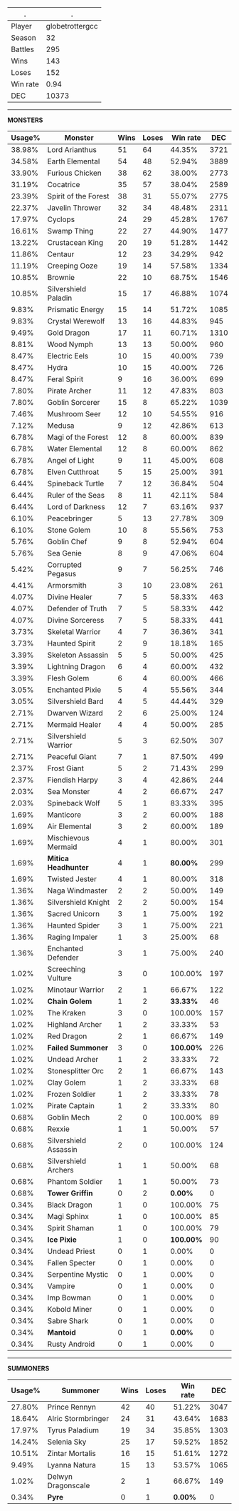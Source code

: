 .|.
|-|-
Player|globetrottergcc
Season|32
Battles|295
Wins|143
Loses|152
Win rate|0.94
DEC|10373

---
**MONSTERS**

Usage%|Monster|Wins|Loses|Win rate|DEC|
-|-|-|-|-|-|
38.98%|Lord Arianthus|51|64|44.35%|3721|
34.58%|Earth Elemental|54|48|52.94%|3889|
33.90%|Furious Chicken|38|62|38.00%|2773|
31.19%|Cocatrice|35|57|38.04%|2589|
23.39%|Spirit of the Forest|38|31|55.07%|2775|
22.37%|Javelin Thrower|32|34|48.48%|2311|
17.97%|Cyclops|24|29|45.28%|1767|
16.61%|Swamp Thing|22|27|44.90%|1477|
13.22%|Crustacean King|20|19|51.28%|1442|
11.86%|Centaur|12|23|34.29%|942|
11.19%|Creeping Ooze|19|14|57.58%|1334|
10.85%|Brownie|22|10|68.75%|1546|
10.85%|Silvershield Paladin|15|17|46.88%|1074|
9.83%|Prismatic Energy|15|14|51.72%|1085|
9.83%|Crystal Werewolf|13|16|44.83%|945|
9.49%|Gold Dragon|17|11|60.71%|1310|
8.81%|Wood Nymph|13|13|50.00%|960|
8.47%|Electric Eels|10|15|40.00%|739|
8.47%|Hydra|10|15|40.00%|726|
8.47%|Feral Spirit|9|16|36.00%|699|
7.80%|Pirate Archer|11|12|47.83%|803|
7.80%|Goblin Sorcerer|15|8|65.22%|1039|
7.46%|Mushroom Seer|12|10|54.55%|916|
7.12%|Medusa|9|12|42.86%|613|
6.78%|Magi of the Forest|12|8|60.00%|839|
6.78%|Water Elemental|12|8|60.00%|862|
6.78%|Angel of Light|9|11|45.00%|608|
6.78%|Elven Cutthroat|5|15|25.00%|391|
6.44%|Spineback Turtle|7|12|36.84%|504|
6.44%|Ruler of the Seas|8|11|42.11%|584|
6.44%|Lord of Darkness|12|7|63.16%|937|
6.10%|Peacebringer|5|13|27.78%|309|
6.10%|Stone Golem|10|8|55.56%|753|
5.76%|Goblin Chef|9|8|52.94%|604|
5.76%|Sea Genie|8|9|47.06%|604|
5.42%|Corrupted Pegasus|9|7|56.25%|746|
4.41%|Armorsmith|3|10|23.08%|261|
4.07%|Divine Healer|7|5|58.33%|463|
4.07%|Defender of Truth|7|5|58.33%|442|
4.07%|Divine Sorceress|7|5|58.33%|441|
3.73%|Skeletal Warrior|4|7|36.36%|341|
3.73%|Haunted Spirit|2|9|18.18%|165|
3.39%|Skeleton Assassin|5|5|50.00%|425|
3.39%|Lightning Dragon|6|4|60.00%|432|
3.39%|Flesh Golem|6|4|60.00%|466|
3.05%|Enchanted Pixie|5|4|55.56%|344|
3.05%|Silvershield Bard|4|5|44.44%|329|
2.71%|Dwarven Wizard|2|6|25.00%|124|
2.71%|Mermaid Healer|4|4|50.00%|285|
2.71%|Silvershield Warrior|5|3|62.50%|307|
2.71%|Peaceful Giant|7|1|87.50%|499|
2.37%|Frost Giant|5|2|71.43%|299|
2.37%|Fiendish Harpy|3|4|42.86%|244|
2.03%|Sea Monster|4|2|66.67%|247|
2.03%|Spineback Wolf|5|1|83.33%|395|
1.69%|Manticore|3|2|60.00%|188|
1.69%|Air Elemental|3|2|60.00%|189|
1.69%|Mischievous Mermaid|4|1|80.00%|301|
1.69%|**Mitica Headhunter**|4|1|**80.00%**|299|
1.69%|Twisted Jester|4|1|80.00%|318|
1.36%|Naga Windmaster|2|2|50.00%|149|
1.36%|Silvershield Knight|2|2|50.00%|154|
1.36%|Sacred Unicorn|3|1|75.00%|192|
1.36%|Haunted Spider|3|1|75.00%|221|
1.36%|Raging Impaler|1|3|25.00%|68|
1.36%|Enchanted Defender|3|1|75.00%|240|
1.02%|Screeching Vulture|3|0|100.00%|197|
1.02%|Minotaur Warrior|2|1|66.67%|122|
1.02%|**Chain Golem**|1|2|**33.33%**|46|
1.02%|The Kraken|3|0|100.00%|157|
1.02%|Highland Archer|1|2|33.33%|53|
1.02%|Red Dragon|2|1|66.67%|149|
1.02%|**Failed Summoner**|3|0|**100.00%**|226|
1.02%|Undead Archer|1|2|33.33%|72|
1.02%|Stonesplitter Orc|2|1|66.67%|143|
1.02%|Clay Golem|1|2|33.33%|68|
1.02%|Frozen Soldier|1|2|33.33%|78|
1.02%|Pirate Captain|1|2|33.33%|80|
0.68%|Goblin Mech|2|0|100.00%|89|
0.68%|Rexxie|1|1|50.00%|57|
0.68%|Silvershield Assassin|2|0|100.00%|124|
0.68%|Silvershield Archers|1|1|50.00%|68|
0.68%|Phantom Soldier|1|1|50.00%|73|
0.68%|**Tower Griffin**|0|2|**0.00%**|0|
0.34%|Black Dragon|1|0|100.00%|75|
0.34%|Magi Sphinx|1|0|100.00%|85|
0.34%|Spirit Shaman|1|0|100.00%|79|
0.34%|**Ice Pixie**|1|0|**100.00%**|90|
0.34%|Undead Priest|0|1|0.00%|0|
0.34%|Fallen Specter|0|1|0.00%|0|
0.34%|Serpentine Mystic|0|1|0.00%|0|
0.34%|Vampire|0|1|0.00%|0|
0.34%|Imp Bowman|0|1|0.00%|0|
0.34%|Kobold Miner|0|1|0.00%|0|
0.34%|Sabre Shark|0|1|0.00%|0|
0.34%|**Mantoid**|0|1|**0.00%**|0|
0.34%|Rusty Android|0|1|0.00%|0|

---
**SUMMONERS**

Usage%|Summoner|Wins|Loses|Win rate|DEC|
-|-|-|-|-|-|
27.80%|Prince Rennyn|42|40|51.22%|3047|
18.64%|Alric Stormbringer|24|31|43.64%|1683|
17.97%|Tyrus Paladium|19|34|35.85%|1303|
14.24%|Selenia Sky|25|17|59.52%|1852|
10.51%|Zintar Mortalis|16|15|51.61%|1272|
9.49%|Lyanna Natura|15|13|53.57%|1065|
1.02%|Delwyn Dragonscale|2|1|66.67%|149|
0.34%|**Pyre**|0|1|**0.00%**|0|
